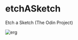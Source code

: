 # etchASketch
Etch a Sketch (The Odin Project)

![erg](https://github.com/InciGulcinDY/etchASketch.github.io/assets/113159986/1723a004-9a99-48dd-8dc2-5f0781aedf33)
